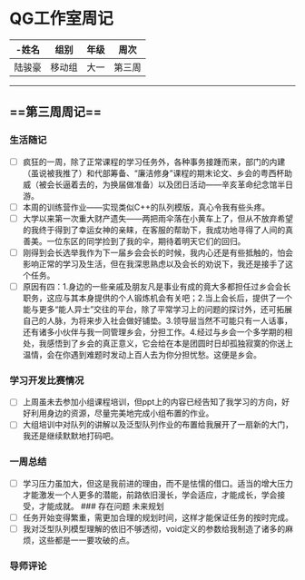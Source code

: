 # QG工作室周记		
-姓名|组别|年级|周次		
----|---|---|---		
|陆骏豪|移动组|大一|第三周|		
----		
## ==第三周周记==		
### 生活随记		
- [ ] 疯狂的一周，除了正常课程的学习任务外，各种事务接踵而来，部门的内建（虽说被我推了）和代部筹备、“廉洁修身”课程的期末论文、乡会的粤西杯助威（被会长逼着去的，为换届做准备）以及团日活动——辛亥革命纪念馆半日游。		
- [ ] 本周的训练营作业——实现类似C++的队列模版，真心令我有些头疼。		
- [ ] 大学以来第一次重大财产遗失——两把雨伞落在小黄车上了，但从不放弃希望的我终于得到了幸运女神的亲睐，在客服的帮助下，我成功地寻得了人间的真善美。一位东区的同学捡到了我的伞，期待着明天它们的回归。		
- [ ] 刚得到会长选举我作为下一届乡会会长的时候，我内心还是有些抵触的，怕会影响正常的学习及生活，但在我深思熟虑以及会长的劝说下，我还是接手了这个任务。		
- [ ] 原因有四：1.身边的一些亲戚及朋友凡是事业有成的竟大多都担任过乡会会长职务，这应与其本身提供的个人锻炼机会有关吧；2.当上会长后，提供了一个能与更多“能人异士”交往的平台，除了平常学习上的问题的探讨外，还可拓展自己的人脉，为将来步入社会做好铺垫。3.领导层当然不可能只有一人话事，还有诸多小伙伴与我一同管理乡会，分担工作。4.经过与乡会一个多学期的相处，我感悟到了乡会的真正意义，它会给在本是团圆时日却孤独寂寞的你送上温情，会在你遇到难题时发动上百人去为你分担忧愁。这便是乡会。		
### 学习开发比赛情况		
- [ ] 上周虽未去参加小组课程培训，但ppt上的内容已经告知了我学习的方向，好好利用身边的资源，尽量完美地完成小组布置的作业。		
- [ ] 大组培训中对队列的讲解以及泛型队列作业的布置给我展开了一扇新的大门，我还是继续默默地打码吧。		
### 一周总结  		
- [ ] 学习压力虽加大，但这是我前进的理由，而不是怯懦的借口。适当的增大压力才能激发一个人更多的潜能，前路依旧漫长，学会适应，才能成长，学会接受，才能成就。		### 存在问题 未来规划		
- [ ] 任务开始变得繁重，需更加合理的规划时间，这样才能保证任务的按时完成。		
- [ ] 我对泛型队列模型理解的依旧不够透彻，void定义的参数给我制造了诸多的麻烦，这些都是一一要攻破的点。		
### 导师评论
